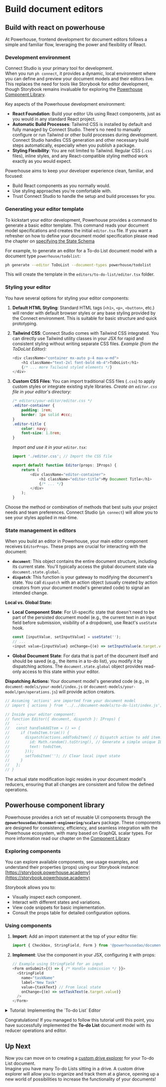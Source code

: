 # Build document editors

## Build with react on powerhouse

At Powerhouse, frontend development for document editors follows a simple and familiar flow, leveraging the power and flexibility of React.

### Development environment

Connect Studio is your primary tool for development.   
When you run `ph connect`, it provides a dynamic, local environment where you can define and preview your document models and their editors live. This replaces the need for tools like Storybook for editor development, though Storybook remains invaluable for exploring the [Powerhouse Component Library](#powerhouse-component-library).

Key aspects of the Powerhouse development environment:
- **React Foundation**: Build your editor UIs using React components, just as you would in any standard React project.
- **Automatic Build Processes**: Tailwind CSS is installed by default and fully managed by Connect Studio. There's no need to manually configure or run Tailwind or other build processes during development. Connect Studio handles CSS generation and other necessary build steps automatically, especially when you publish a package.
- **Styling Flexibility**: You are not limited to Tailwind. Regular CSS (`.css` files), inline styles, and any React-compatible styling method work exactly as you would expect.

Powerhouse aims to keep your developer experience clean, familiar, and focused:
- Build React components as you normally would.
- Use styling approaches you're comfortable with.
- Trust Connect Studio to handle the setup and build processes for you.

### Generating your editor template

To kickstart your editor development, Powerhouse provides a command to generate a basic editor template. This command reads your document model specifications and creates the initial `editor.tsx` file.
If you want a refresher on how to define your document model specification please read the chapter on [specifying the State Schema](/academy/MasteryTrack/DocumentModelCreation/SpecifyTheStateSchema)

For example, to generate an editor for a To-do List document model with a document type `powerhouse/todolist`:
```bash
ph generate --editor ToDoList --document-types powerhouse/todolist
```
This will create the template in the `editors/to-do-list/editor.tsx` folder.

### Styling your editor

You have several options for styling your editor components:

1.  **Default HTML Styling**: Standard HTML tags (`<h1>`, `<p>`, `<button>`, etc.) will render with default browser styles or any base styling provided by the Connect environment. This is suitable for basic structure and quick prototyping.

2.  **Tailwind CSS**: Connect Studio comes with Tailwind CSS integrated. You can directly use Tailwind utility classes in your JSX for rapid and consistent styling without writing separate CSS files.
    *Example (from the ToDoList Editor):*
    ```typescript
    <div className="container mx-auto p-4 max-w-md">
        <h1 className="text-2xl font-bold mb-4">ToDoList</h1>
        {/* ... more Tailwind styled elements */}
    </div>
    ```

3.  **Custom CSS Files**: You can import traditional CSS files (`.css`) to apply custom styles or integrate existing style libraries.
    *Create an `editor.css` file in your editor's directory:*
    ```css
    /* editors/your-editor/editor.css */
    .editor-container {
        padding: 1rem;
        border: 1px solid #ccc;
    }
    .editor-title {
        color: navy;
        font-size: 1.8rem;
    }
    ```
    *Import and use it in your `editor.tsx`:*
    ```typescript
    import './editor.css'; // Import the CSS file

    export default function Editor(props: IProps) {
        return (
            <div className="editor-container">
                <h1 className="editor-title">My Document Title</h1>
                {/* ... */}
            </div>
        );
    }
    ```

Choose the method or combination of methods that best suits your project needs and team preferences. Connect Studio (`ph connect`) will allow you to see your styles applied in real-time.

### State management in editors

When you build an editor in Powerhouse, your main editor component receives `EditorProps`. These props are crucial for interacting with the document:

*   **`document`**: This object contains the entire document structure, including its current state. You'll typically access the global document state via `document.state.global`.
*   **`dispatch`**: This function is your gateway to modifying the document's state. You call `dispatch` with an action object (usually created by action creators from your document model's generated code) to signal an intended change.

**Local vs. Global State:**
*   **Local Component State**: For UI-specific state that doesn't need to be part of the persisted document model (e.g., the current text in an input field before submission, visibility of a dropdown), use React's `useState` hook.
    ```typescript
    const [inputValue, setInputValue] = useState('');
    // ...
    <input value={inputValue} onChange={(e) => setInputValue(e.target.value)} />
    ```
*   **Global Document State**: For data that is part of the document itself and should be saved (e.g., the items in a to-do list), you modify it by dispatching actions. The `document.state.global` object provides read-only access to this state within your editor.

**Dispatching Actions:**
Your document model's generated code (e.g., in `document-models/your-model/index.js` or `document-models/your-model/gen/operations.js`) will provide action creators.
```typescript
// Assuming 'actions' are imported from your document model
// import { actions } from '../../document-models/to-do-list/index.js';

// Inside your editor component:
// function Editor({ document, dispatch }: IProps) {
//   ...
//   const handleAddItem = () => {
//     if (todoItem.trim()) {
//       dispatch(actions.addTodoItem({ // Dispatch action to add item.
//         id: Math.random().toString(), // Generate a simple unique ID
//         text: todoItem,
//       }));
//       setTodoItem(''); // Clear local input state
//     }
//   };
// }
```
The actual state modification logic resides in your document model's reducers, ensuring that all changes are consistent and follow the defined operations.

## Powerhouse component library

Powerhouse provides a rich set of reusable UI components through the **`@powerhousedao/document-engineering/scalars`** package. These components are designed for consistency, efficiency, and seamless integration with the Powerhouse ecosystem, with many based on GraphQL scalar types. For more information read our chapter on the [Component Library](docs/academy/ComponentLibrary/DocumentEngineering)

### Exploring components
You can explore available components, see usage examples, and understand their properties (props) using our Storybook instance:
[https://storybook.powerhouse.academy](https://storybook.powerhouse.academy)

Storybook allows you to:
*   Visually inspect each component.
*   Interact with different states and variations.
*   View code snippets for basic implementation.
*   Consult the props table for detailed configuration options.

### Using components
1.  **Import**: Add an import statement at the top of your editor file:
    ```typescript
    import { Checkbox, StringField, Form } from '@powerhousedao/document-engineering/scalars';
    ```
2.  **Implement**: Use the component in your JSX, configuring it with props:
    ```typescript
    // Example using StringField for an input
    <Form onSubmit={() => { /* Handle submission */ }}>
      <StringField
        name="taskName"
        label="New Task"
        value={taskText} // From local state
        onChange={(e) => setTaskText(e.target.value)}
      />
    </Form>
    ```

<details>
<summary>Tutorial: Implementing the `To-do List` Editor</summary>

## Build a To-do List editor

In this final part of our tutorial we will continue with the interface or editor implementation of the **To-do List** document model. This means you will create a simple user interface for the **To-do List** document model which will be used inside the Connect app to create, update and delete your To-do List items, but also dispaly the statistics we've implemented in our reducers. 

## Generate the editor template

Run the command below to generate the editor template for the **To-do List** document model.   
This command reads the **To-do List** document model definition from the `document-models` folder and generates the editor template in the `editors/to-do-list` folder as `editor.tsx`.

Notice the `--editor` flag which specifies the **To-do List** document model, and the `--document-types` flag defines the document type `powerhouse/todolist`.

```bash
ph generate --editor ToDoList --document-types powerhouse/todolist
```

Once complete, navigate to the `editors/to-do-list/editor.tsx` file and open it in your editor.


### Editor implementation options

When building your editor component within the Powerhouse ecosystem, you have several options for styling, allowing you to leverage your preferred methods:

1.  **Default HTML Styling:** Standard HTML tags (`<h1>`, `<p>`, `<button>`, etc.) will render with default styles offered through the boilerplate. 
2.  **Tailwind CSS:** Connect Studio comes with Tailwind CSS integrated. You can directly use Tailwind utility classes for rapid, consistent styling without writing separate CSS files.
3.  **Custom CSS Files:** You can import traditional CSS files (`.css`) to apply custom styles or integrate existing style libraries.

Connect Studio provides a dynamic local environment (`ph connect`) to visualize your components instantly as you build them, regardless of the styling method you choose. Manual build steps are typically only needed when publishing packages.

---

## To-do List editor

:::tip Implementing components
The editor we are about to implement makes use of some components from **Powerhouse Document Engineering**. 
When you add the editor code, you'll see it makes use of two components, the `Checkbox` and `InputField`.
These are imported from the Powerhouse Document Engineering design system (`@powerhousedao/document-engineering/scalars`) which you should find under 'devdependencies' in your package.json file.   

This system provides a library of reusable components to ensure consistency and speed up development.  
You can explore available components, see usage examples, and understand their properties (props) using our Storybook instance. For a detailed guide on how to leverage the Document Engineering design system and Storybook, see [Using the Powerhouse Document Engineering](/academy/ComponentLibrary/DocumentEngineering) page.

For this tutorial, create a `components` folder inside `editors/to-do-list`. Then, within this new `components` folder, create the files for the `Checkbox` and `InputField` components (e.g., `checkbox.tsx` and `inputfield.tsx`) with the following code:
:::

<details>
<summary>Checkbox</summary>
```typescript
import { Form, BooleanField } from "@powerhousedao/document-engineering/scalars";

interface CheckboxProps {
  value: boolean;
  onChange: (value: boolean) => void;
}

export const Checkbox = ({ value, onChange }: CheckboxProps) => {
  return (
    <Form onSubmit={() => {}}>
      <BooleanField 
        name="checked"
        description="Check this box to mark the todo as completed"
        value={value}
        onChange={onChange}
      />
    </Form>
  );
};
```
</details>

<details>
<summary>Inputfield</summary>
```typescript
import { Form, StringField } from "@powerhousedao/document-engineering/scalars";

interface InputFieldProps {
  input: string;
  value: string;
  label?: string;
  onKeyDown: (e: React.KeyboardEvent<HTMLTextAreaElement>) => void;
  handleInputChange: (e: React.ChangeEvent<HTMLTextAreaElement>) => void;
}

export const InputField = (props: InputFieldProps) => {
  const { input, value, label, onKeyDown, handleInputChange } = props;

  return (
    <Form
      defaultValues={{
        input: input,
      }}
      onSubmit={() => {}}
      resetOnSuccessfulSubmit
    >
      <StringField
        style={{
          color: "black",
        }}
        label={label}
        name="input"
        value={value}
        onKeyDown={onKeyDown}
        onChange={(e: React.ChangeEvent<HTMLTextAreaElement>) => {
          handleInputChange(e);
        }}
      />
    </Form>
  );
};
```
</details>


Below is the complete code for the To-Do List editor. It primarily uses Tailwind CSS for styling and imports the local `Checkbox` and `InputField` components you created in the previous step. These local components, in turn, utilize elements from the Powerhouse Document Engineering design system.

<details>
<summary>Complete To-do list editor example (using Tailwind CSS)</summary>

```typescript
import { EditorProps } from 'document-model'; // Core type for editor components.
import {
    ToDoListState,       // Type for the global state of the ToDoList.
    ToDoListAction,      // Type for actions that can modify the ToDoList state.
    ToDoListLocalState,  // Type for local (non-shared) editor state (if needed).
    ToDoItem,            // Type for a single item in the list.
    actions,             // Object containing action creators for dispatching changes.
    ToDoListDocument     // The complete document structure including state and metadata.
} from '../../document-models/to-do-list/index.js'; // Path to your document model definition.
import { useState } from 'react'; // React hook for managing component-local state.
import { Checkbox } from './components/checkbox.js'; // Custom Checkbox component.
import { InputField } from './components/inputfield.js'; // Custom InputField component.

// Define the props expected by this Editor component. It extends EditorProps with our specific document type.
export type IProps = EditorProps<ToDoListDocument>;

// Define the main Editor component function.
export default function Editor(props: IProps) {
    // Destructure props for easier access.
    const { document, dispatch } = props;
    // Access the global state from the document object.
    const { state: { global: state } } = document;

    // --- Component State ---
    // State for the text input field where new tasks are typed.
    const [todoItem, setTodoItem] = useState('');
    // State to track which item is currently being edited (null if none). Stores the item's ID.
    const [editingItemId, setEditingItemId] = useState<string | null>(null);
    // State to hold the text of the item currently being edited.
    const [editedText, setEditedText] = useState('');

    // Sort items to show unchecked items first
    const sortedItems: ToDoItem[] = [...state.items].sort((a, b) => {
        return (a.checked ? 1 : 0) - (b.checked ? 1 : 0);
    });

    // --- JSX Structure (What gets rendered) ---
    return (
        // Main container div.
        // `container`: Sets max-width based on viewport breakpoints.
        // `mx-auto`: Centers the container horizontally.
        // `p-4`: Adds padding on all sides (4 units, typically 1rem).
        // `max-w-sm`: Sets a maximum width (small size).
        <div className="container mx-auto p-4 max-w-xs">
            {/* Heading for the editor */}
            {/* `text-2xl`: Sets font size to extra-large. */}
            {/* `font-bold`: Makes the text bold. */}
            {/* `mb-4`: Adds margin to the bottom. */}
            <h1 className="text-2xl font-bold mb-4">To-do List</h1>

            {/* Stats Section */}
            {state.items.length >= 2 && (
                <div className="mb-4 bg-white rounded-lg px-3 py-2 shadow-md">
                    <div className="grid grid-cols-3 gap-3">
                        <div>
                            <div className="text-xs text-slate-500 mb-0.5">Total</div>
                            <div className="text-lg font-semibold text-slate-800">{state.stats.total}</div>
                        </div>
                        <div>
                            <div className="text-xs text-slate-500 mb-0.5">Completed</div>
                            <div className="text-lg font-semibold text-green-600">{state.stats.checked}</div>
                        </div>
                        <div>
                            <div className="text-xs text-slate-500 mb-0.5">Remaining</div>
                            <div className="text-lg font-semibold text-orange-600">{state.stats.unchecked}</div>
                        </div>
                    </div>
                </div>
            )}

            {/* Container for the input field and "Add" button */}
            {/* `flex items-end`: Enables flexbox layout for children with bottom alignment. */}
            {/* `gap-2`: Adds a small gap between flex items. */}
            {/* `mb-4`: Adds margin to the bottom. */}
            <div className="flex items-end gap-2 mb-4">
                {/* Custom InputField component */}
                <div className="flex-grow">
                    <InputField
                        label="New Task" // Prop for accessibility/placeholder.
                        input={todoItem} // Current value from state.
                        value={todoItem} // Controlled component value.
                        handleInputChange={(e) => setTodoItem(e.target.value)} // Update state on change.
                        onKeyDown={(e) => { // Handle "Enter" key press to add item.
                            if (e.key === 'Enter' && todoItem.trim()) { // Check if key is Enter and input is not empty
                                dispatch(actions.addTodoItem({ // Dispatch action to add item.
                                    id: Math.random().toString(), // Generate a simple unique ID (use a better method in production!).
                                    text: todoItem,
                                }));
                                setTodoItem(''); // Clear the input field.
                            }
                        }}
                    />
                </div>
                {/* "Add" button */}
                {/* `bg-blue-500`: Sets background color to blue. */}
                {/* `hover:bg-blue-600`: Changes background color on hover. */}
                {/* `text-white`: Sets text color to white. */}
                {/* `px-4`: Adds horizontal padding (4 units). */}
                {/* `py-1.5`: Adds vertical padding (1.5 units). */}
                {/* `rounded`: Applies rounded corners. */}
                {/* `transition-colors`: Smoothly animates color changes. */}
                <button
                    className="bg-blue-500 hover:bg-blue-600 text-white px-4 py-1.5 rounded transition-colors"
                    onClick={() => { // Handle button click to add item.
                        if (todoItem.trim()) { // Check if input is not empty
                            dispatch(actions.addTodoItem({ // Dispatch action to add item.
                                id: Math.random().toString(), // Simple unique ID.
                                text: todoItem,
                            }));
                            setTodoItem(''); // Clear the input field.
                        }
                    }}
                >
                    Add
                </button>
            </div>

            {/* Unordered list to display the to-do items */}
            {/* `list-none`: Removes default list bullet points. */}
            {/* `p-0`: Removes default padding. */}
            <ul className="list-none p-0">
                {/* Map over the items array in the global state to render each item */}
                {sortedItems.map((item: ToDoItem) => (
                    // List item element for each to-do.
                    // `key={item.id}`: React requires a unique key for list items for efficient updates.
                    // `flex`: Enables flexbox layout (checkbox, text, delete icon in a row).
                    // `items-center`: Aligns items vertically in the center.
                    // `p-2`: Adds padding.
                    // `relative`: Needed for positioning the delete icon absolutely (if we were doing that).
                    // `border-b`: Adds a bottom border.
                    // `border-gray-100`: Sets border color to light gray.
                    <li
                        key={item.id}
                        className="flex items-center p-2 relative border-b border-gray-100"
                    >
                        {/* Custom Checkbox component */}
                        <Checkbox
                            value={item.checked} // Bind checked state to item's checked property.
                            onChange={() => { // Handle checkbox click.
                                dispatch(actions.updateTodoItem({ // Dispatch action to update item.
                                    id: item.id,
                                    checked: !item.checked, // Toggle the checked state.
                                }));
                            }}
                        />

                        {/* Conditional Rendering: Show input field or text based on editing state */}
                        {editingItemId === item.id ? (
                            // --- Editing State ---
                            // Input field shown when this item is being edited.
                            // `ml-2`: Adds left margin.
                            // `flex-grow`: Allows input to take available horizontal space.
                            // `p-1`: Adds small padding.
                            // `border`: Adds a default border.
                            // `rounded`: Applies rounded corners.
                            // `focus:outline-none`: Removes the default browser focus outline.
                            // `focus:ring-1 focus:ring-blue-500`: Adds a custom blue ring when focused.
                            <input
                                className="ml-2 flex-grow p-1 border rounded focus:outline-none focus:ring-1 focus:ring-blue-500"
                                value={editedText} // Controlled input value from editedText state.
                                onChange={(e) => setEditedText(e.target.value)} // Update editedText state.
                                onKeyDown={(e) => { // Handle "Enter" key to save changes.
                                    if (e.key === 'Enter') {
                                        dispatch(actions.updateTodoItem({ // Dispatch update action.
                                            id: item.id,
                                            text: editedText, // Save the edited text.
                                        }));
                                        setEditingItemId(null); // Exit editing mode.
                                    }
                                }}
                                autoFocus // Automatically focus the input when it appears.
                            />
                        ) : (
                            // --- Display State ---
                            // Container for the item text and delete icon when not editing.
                            // `ml-2`: Adds left margin.
                            // `flex items-center`: Aligns text and icon vertically.
                            // `flex-grow`: Allows this container to take available space.
                            // `gap-1`: Adds a small gap between text and icon.
                            <div className="ml-2 flex items-center flex-grow gap-1">
                                {/* The actual to-do item text */}
                                {/* `cursor-pointer`: Shows a pointer cursor on hover, indicating clickability. */}
                                {/* Conditional class: Apply line-through and gray text if item is checked. */}
                                {/* `line-through`: Strikes through the text. */}
                                {/* `text-gray-500`: Sets text color to gray. */}
                                <span
                                    className={`cursor-pointer ${item.checked ? 'line-through text-gray-500' : ''}`}
                                    onClick={() => { // Handle click to enter editing mode.
                                        setEditingItemId(item.id); // Set the ID of the item being edited.
                                        setEditedText(item.text); // Initialize the input with current text.
                                    }}
                                >
                                    {item.text} {/* Display the item's text */}
                                </span>
                                {/* Delete "button" (using a span styled as a button) */}
                                {/* `text-gray-400`: Sets default text color to light gray. */}
                                {/* `cursor-pointer`: Shows pointer cursor. */}
                                {/* `opacity-40`: Makes it semi-transparent by default. */}
                                {/* `transition-all duration-200`: Smoothly animates all changes (opacity, color). */}
                                {/* `text-base font-bold`: Sets text size and weight. */}
                                {/* `inline-flex items-center`: Needed for proper alignment if using an icon font/SVG. */}
                                {/* `pl-1`: Adds small left padding. */}
                                {/* `hover:opacity-100`: Makes it fully opaque on hover. */}
                                {/* `hover:text-red-500`: Changes text color to red on hover. */}
                                <span
                                    className="text-gray-400 cursor-pointer opacity-40 transition-all duration-200 text-base font-bold inline-flex items-center pl-1 hover:opacity-100 hover:text-red-500"
                                    onClick={() => dispatch(actions.deleteTodoItem({ id: item.id }))} // Dispatch delete action on click.
                                >
                                    × {/* Simple multiplication sign used as delete icon */}
                                </span>
                            </div>
                        )}
                    </li>
                ))}
            </ul>
        </div>
    );
}
```
</details>

Now you can run the Connect app and see the **To-do List** editor in action.

```bash
ph connect
```

In Connect, in the bottom right corner you'll find a new Document Model that you can create: **To-do List**. Click on it to create a new To-do List document.

:::tip Connect as your dynamic development environment
The editor will update dynamically, so you can play around with your editor styling while seeing your results appear in Connect Studio. 
:::

</details>

Congratulations!
If you managed to follow this tutorial until this point, you have successfully implemented the **To-do List** document model with its reducer operations and editor. 

## Up Next 
Now you can move on to creating a [custom drive explorer](/academy/MasteryTrack/BuildingUserExperiences/BuildingADriveExplorer) for your To-do List document.    
Imagine you have many To-do Lists sitting in a drive. A custom drive explorer will allow you to organize and track them at a glance, opening up a new world of possibilities to increase the functionality of your documents!
